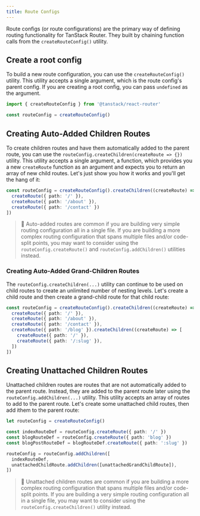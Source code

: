 ```yaml
---
title: Route Configs
---
```


Route configs (or route configurations) are the primary way of defining routing functionality for TanStack Router. They built by chaining function calls from the `createRouteConfig()` utility.

## Create a root config

To build a new route configuration, you can use the `createRouteConfig()` utility. This utility accepts a single argument, which is the route config's parent config. If you are creating a root config, you can pass `undefined` as the argument.

```ts
import { createRouteConfig } from '@tanstack/react-router'

const routeConfig = createRouteConfig()
```

## Creating Auto-Added Children Routes

To create children routes and have them automatically added to the parent route, you can use the `routeConfig.createChildren(createRoute => {})` utility. This utility accepts a single argument, a function, which provides you a new `createRoute` function as an argument and expects you to return an array of new child routes. Let's just show you how it works and you'll get the hang of it:

```ts
const routeConfig = createRouteConfig().createChildren((createRoute) => [
  createRoute({ path: '/' }),
  createRoute({ path: '/about' }),
  createRoute({ path: '/contact' })
])
```

> 🧠 Auto-added routes are common if you are building very simple routing configuration all in a single file. If you are building a more complex routing configuration that spans multiple files and/or code-split points, you may want to consider using the `routeConfig.createRoute()` and `routeConfig.addChildren()` utilities instead.

### Creating Auto-Added Grand-Children Routes

The `routeConfig.createChildren(...)` utility can continue to be used on child routes to create an unlimited number of nesting levels. Let's create a child route and then create a grand-child route for that child route:

```ts
const routeConfig = createRouteConfig().createChildren((createRoute) => [
  createRoute({ path: '/' }),
  createRoute({ path: '/about' }),
  createRoute({ path: '/contact' }),
  createRoute({ path: '/blog' }).createChildren((createRoute) => [
    createRoute({ path: '/' }),
    createRoute({ path: '/:slug' }),
  ])
])
```

## Creating Unattached Children Routes

Unattached children routes are routes that are not automatically added to the parent route. Instead, they are added to the parent route later using the `routeConfig.addChildren(...)` utility. This utility accepts an array of routes to add to the parent route. Let's create some unattached child routes, then add ithem to the parent route:

```ts
let routeConfig = createRouteConfig()

const indexRouteDef = routeConfig.createRoute({ path: '/' })
const blogRouteDef = routeConfig.createRoute({ path: 'blog' })
const blogPostRouteDef = blogRouteDef.createRoute({ path: ':slug' })

routeConfig = routeConfig.addChildren([
  indexRouteDef,
  unattachedChildRoute.addChildren([unattachedGrandChildRoute]),
])
```

> 🧠 Unattached children routes are common if you are building a more complex routing configuration that spans multiple files and/or code-split points. If you are building a very simple routing configuration all in a single file, you may want to consider using the `routeConfig.createChildren()` utility instead.
